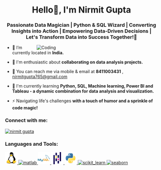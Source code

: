<h1 align="center">Hello👋, I'm Nirmit Gupta</h1>
<h3 align="center">Passionate Data Magician | Python & SQL Wizard | Converting Insights into Action | Empowering Data-Driven Decisions | Let's Transform Data into Success Together!🚀</h3>
<img align="right" alt="Coding" width="400" src="https://builtin.com/sites/www.builtin.com/files/styles/ckeditor_optimize/public/inline-images/Data%20Science%201600x800.jpg">


- 📍 I’m currently located in **India.**

- 🧠 I'm enthusiastic about **collaborating on data analysis projects.**

- 👯 You can reach me via mobile & email at **8411003431** , nirmitgupta765@gmail.com

- 🌱 I'm currently learning **Python, SQL, Machine learning, Power BI and Tableau - a dynamic combination for data analysis and visualization.**

- ⚡ Navigating life's challenges **with a touch of humor and a sprinkle of code magic!**

<h3 align="left">Connect with me:</h3>
<p align="left">
<a href="https://linkedin.com/in/nirmit gupta" target="blank"><img align="center" src="https://raw.githubusercontent.com/rahuldkjain/github-profile-readme-generator/master/src/images/icons/Social/linked-in-alt.svg" alt="nirmit gupta" height="30" width="40" /></a>
</p>

<h3 align="left">Languages and Tools:</h3>
<p align="left"> <a href="https://www.linux.org/" target="_blank" rel="noreferrer"> <img src="https://raw.githubusercontent.com/devicons/devicon/master/icons/linux/linux-original.svg" alt="linux" width="40" height="40"/> </a> <a href="https://www.mathworks.com/" target="_blank" rel="noreferrer"> <img src="https://upload.wikimedia.org/wikipedia/commons/2/21/Matlab_Logo.png" alt="matlab" width="40" height="40"/> </a> <a href="https://www.mysql.com/" target="_blank" rel="noreferrer"> <img src="https://raw.githubusercontent.com/devicons/devicon/master/icons/mysql/mysql-original-wordmark.svg" alt="mysql" width="40" height="40"/> </a> <a href="https://pandas.pydata.org/" target="_blank" rel="noreferrer"> <img src="https://raw.githubusercontent.com/devicons/devicon/2ae2a900d2f041da66e950e4d48052658d850630/icons/pandas/pandas-original.svg" alt="pandas" width="40" height="40"/> </a> <a href="https://www.python.org" target="_blank" rel="noreferrer"> <img src="https://raw.githubusercontent.com/devicons/devicon/master/icons/python/python-original.svg" alt="python" width="40" height="40"/> </a> <a href="https://scikit-learn.org/" target="_blank" rel="noreferrer"> <img src="https://upload.wikimedia.org/wikipedia/commons/0/05/Scikit_learn_logo_small.svg" alt="scikit_learn" width="40" height="40"/> </a> <a href="https://seaborn.pydata.org/" target="_blank" rel="noreferrer"> <img src="https://seaborn.pydata.org/_images/logo-mark-lightbg.svg" alt="seaborn" width="40" height="40"/> </a> </p>

